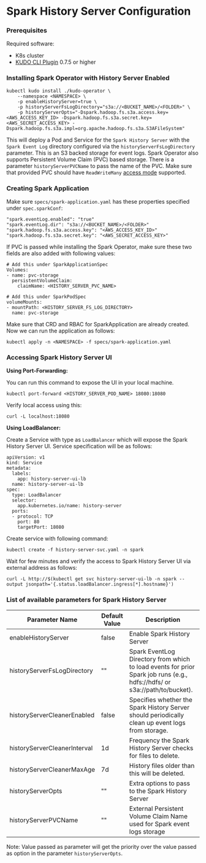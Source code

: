 # Spark History Server Configuration

### Prerequisites

Required software:
* K8s cluster
* [KUDO CLI Plugin](https://kudo.dev/docs/#install-kudo-cli) 0.7.5 or higher

### Installing Spark Operator with History Server Enabled

```
kubectl kudo install ./kudo-operator \
    --namespace <NAMESPACE> \
    -p enableHistoryServer=true \
    -p historyServerFsLogDirectory="s3a://<BUCKET_NAME>/<FOLDER>" \
    -p historyServerOpts="-Dspark.hadoop.fs.s3a.access.key=<AWS_ACCESS_KEY_ID> -Dspark.hadoop.fs.s3a.secret.key=<AWS_SECRET_ACCESS_KEY> -Dspark.hadoop.fs.s3a.impl=org.apache.hadoop.fs.s3a.S3AFileSystem"
```

This will deploy a Pod and Service for the `Spark History Server` with the `Spark Event Log` directory configured via the `historyServerFsLogDirectory` parameter. This is an S3 backed storage for event logs. Spark Operator also supports Persistent Volume Claim (PVC) based storage. There is a parameter `historyServerPVCName` to pass the name of the PVC. Make sure that provided PVC should have `ReadWriteMany` [access mode](https://kubernetes.io/docs/concepts/storage/persistent-volumes/#access-modes) supported.

### Creating Spark Application

Make sure `specs/spark-application.yaml` has these properties specified under `spec.sparkConf`:

```
"spark.eventLog.enabled": "true"
"spark.eventLog.dir": "s3a://<BUCKET_NAME>/<FOLDER>"
"spark.hadoop.fs.s3a.access.key": "<AWS_ACCESS_KEY_ID>"
"spark.hadoop.fs.s3a.secret.key": "<AWS_SECRET_ACCESS_KEY>"
```

If PVC is passed while installing the Spark Operator, make sure these two fields are also added with following values:

```
# Add this under SparkApplicationSpec
Volumes:
- name: pvc-storage
  persistentVolumeClaim:
    claimName: <HISTORY_SERVER_PVC_NAME>

# Add this under SparkPodSpec
volumeMounts:
- mountPath: <HISTORY_SERVER_FS_LOG_DIRECTORY>
  name: pvc-storage
```

Make sure that CRD and RBAC for SparkApplication are already created. Now we can run the application as follows:

```
kubectl apply -n <NAMESPACE> -f specs/spark-application.yaml
```

### Accessing Spark History Server UI

 **Using Port-Forwarding:**

You can run this command to expose the UI in your local machine.

```
kubectl port-forward <HISTORY_SERVER_POD_NAME> 18080:18080
```

Verify local access using this:

```
curl -L localhost:18080
```

**Using LoadBalancer:**

Create a Service with type as `LoadBalancer` which will expose the Spark History Server UI. Service specification will be as follows:

```
apiVersion: v1
kind: Service
metadata:
  labels:
    app: history-server-ui-lb
  name: history-server-ui-lb
spec:
  type: LoadBalancer
  selector:
    app.kubernetes.io/name: history-server
  ports:
  - protocol: TCP
    port: 80
    targetPort: 18080
```

Create service with following command:

```
kubectl create -f history-server-svc.yaml -n spark
```

Wait for few minutes and verify the access to Spark History Server UI via external address as follows:

```
curl -L http://$(kubectl get svc history-server-ui-lb -n spark --output jsonpath='{.status.loadBalancer.ingress[*].hostname}')
```

### List of available parameters for Spark History Server

| Parameter Name               | Default Value |  Description                                                                                                              |
| --------------               | ------------- |  -----------                                                                                                              |
| enableHistoryServer          | false         | Enable Spark History Server                                                                                               |
| historyServerFsLogDirectory  | ""            | Spark EventLog Directory from which to load events for prior Spark job runs (e.g., hdfs://hdfs/ or s3a://path/to/bucket). |
| historyServerCleanerEnabled  | false         | Specifies whether the Spark History Server should periodically clean up event logs from storage.                          |
| historyServerCleanerInterval | 1d            | Frequency the Spark History Server checks for files to delete.                                                            |
| historyServerCleanerMaxAge   | 7d            | History files older than this will be deleted.                                                                            |
| historyServerOpts            | ""            | Extra options to pass to the Spark History Server                                                                         |
| historyServerPVCName         | ""            | External Persistent Volume Claim Name used for Spark event logs storage                                                   |

Note: Value passed as parameter will get the priority over the value passed as option in the parameter `historyServerOpts`.

